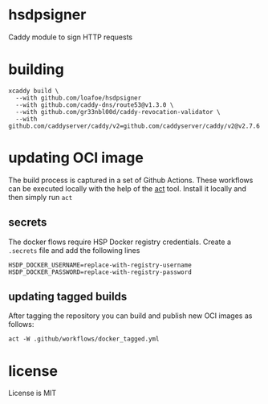 # hsdpsigner

Caddy module to sign HTTP requests

# building

```shell
xcaddy build \
  --with github.com/loafoe/hsdpsigner
  --with github.com/caddy-dns/route53@v1.3.0 \
  --with github.com/gr33nbl00d/caddy-revocation-validator \
  --with github.com/caddyserver/caddy/v2=github.com/caddyserver/caddy/v2@v2.7.6
```

# updating OCI image

The build process is captured in a set of Github Actions. These workflows can be executed
locally with the help of the [act](https://github.com/nektos/act) tool. Install it locally
and then simply run `act`

## secrets

The docker flows require HSP Docker registry credentials. Create a `.secrets` file and add
the following lines

```shell
HSDP_DOCKER_USERNAME=replace-with-registry-username
HSDP_DOCKER_PASSWORD=replace-with-registry-password
```

## updating tagged builds

After tagging the repository you can build and publish new OCI images as follows:


```shell
act -W .github/workflows/docker_tagged.yml
```

# license

License is MIT
